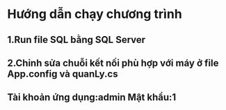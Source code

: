 
# Hướng dẫn chạy chương trình



## 1.Run file SQL bằng SQL Server



## 2.Chỉnh sửa chuỗi kết nối phù hợp với máy ở file App.config và quanLy.cs

## Tài khoản ứng dụng:admin Mật khẩu:1



